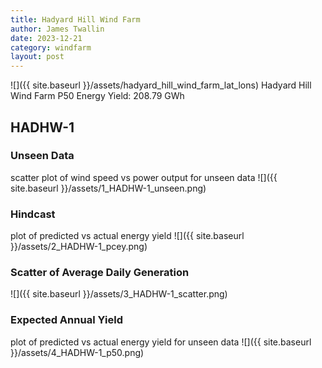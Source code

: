 ```yaml
---
title: Hadyard Hill Wind Farm
author: James Twallin
date: 2023-12-21
category: windfarm
layout: post
---
```

![]({{ site.baseurl }}/assets/hadyard_hill_wind_farm_lat_lons)
Hadyard Hill Wind Farm P50 Energy Yield: 208.79 GWh

HADHW-1
-------------
### Unseen Data 
scatter plot of wind speed vs power output for unseen data
![]({{ site.baseurl }}/assets/1_HADHW-1_unseen.png)
### Hindcast 
plot of predicted vs actual energy yield
![]({{ site.baseurl }}/assets/2_HADHW-1_pcey.png)
### Scatter of Average Daily Generation 

![]({{ site.baseurl }}/assets/3_HADHW-1_scatter.png)
### Expected Annual Yield 
plot of predicted vs actual energy yield for unseen data
![]({{ site.baseurl }}/assets/4_HADHW-1_p50.png)

